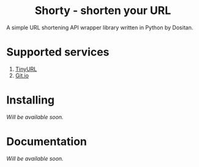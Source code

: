 <h1 align="center">
    Shorty - shorten your URL
</h1>

A simple URL shortening API wrapper library written in Python by Dositan.

# Supported services
1. [TinyURL](https://tinyurl.com)
2. [Git.io](https://git.io)

# Installing
*Will be available soon.*

# Documentation
*Will be available soon.*